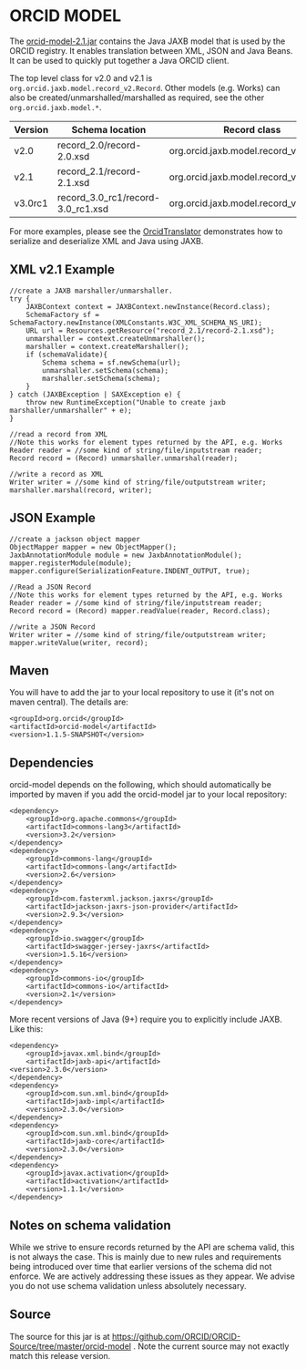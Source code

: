 # ORCID MODEL

The [orcid-model-2.1.jar](https://github.com/ORCID/orcid-conversion-lib/raw/master/orcid-model/orcid-model-2.1.jar) contains the Java JAXB model that is used by the ORCID registry.  It enables translation between XML, JSON and Java Beans.  It can be used to quickly put together a Java ORCID client.

The top level class for v2.0 and v2.1 is ```org.orcid.jaxb.model.record_v2.Record```.  Other models (e.g. Works) can also be created/unmarshalled/marshalled as required, see the other ```org.orcid.jaxb.model.*```.

| Version | Schema location | Record class |
| --- | --- | --- |
| v2.0 | record_2.0/record-2.0.xsd | org.orcid.jaxb.model.record_v2.Record |
| v2.1 | record_2.1/record-2.1.xsd | org.orcid.jaxb.model.record_v2.Record |
| v3.0rc1 | record_3.0_rc1/record-3.0_rc1.xsd | org.orcid.jaxb.model.record_v2.Record |

 For more examples, please see the [OrcidTranslator](https://github.com/ORCID/orcid-conversion-lib/blob/master/src/main/java/org/orcid/conversionlib/OrcidTranslator.java) demonstrates how to serialize and deserialize XML and Java using JAXB.

## XML v2.1 Example

	//create a JAXB marshaller/unmarshaller. 
	try {
        JAXBContext context = JAXBContext.newInstance(Record.class);
        SchemaFactory sf = SchemaFactory.newInstance(XMLConstants.W3C_XML_SCHEMA_NS_URI);
        URL url = Resources.getResource("record_2.1/record-2.1.xsd");
        unmarshaller = context.createUnmarshaller();
        marshaller = context.createMarshaller();
        if (schemaValidate){
            Schema schema = sf.newSchema(url);
            unmarshaller.setSchema(schema);
            marshaller.setSchema(schema);                
        }
    } catch (JAXBException | SAXException e) {
        throw new RuntimeException("Unable to create jaxb marshaller/unmarshaller" + e);
    }
    
    //read a record from XML 
	//Note this works for element types returned by the API, e.g. Works
    Reader reader = //some kind of string/file/inputstream reader;
    Record record = (Record) unmarshaller.unmarshal(reader);
    
    //write a record as XML
    Writer writer = //some kind of string/file/outputstream writer;
    marshaller.marshal(record, writer);

## JSON Example

	//create a jackson object mapper
	ObjectMapper mapper = new ObjectMapper();
    JaxbAnnotationModule module = new JaxbAnnotationModule();
    mapper.registerModule(module);
    mapper.configure(SerializationFeature.INDENT_OUTPUT, true);

	//Read a JSON Record 
	//Note this works for element types returned by the API, e.g. Works
	Reader reader = //some kind of string/file/inputstream reader;
	Record record = (Record) mapper.readValue(reader, Record.class);
	
	//write a JSON Record
    Writer writer = //some kind of string/file/outputstream writer;
	mapper.writeValue(writer, record);
	
## Maven

You will have to add the jar to your local repository to use it (it's not on maven central).  The details are:

	<groupId>org.orcid</groupId>
    <artifactId>orcid-model</artifactId>
    <version>1.1.5-SNAPSHOT</version>

## Dependencies

orcid-model depends on the following, which should automatically be imported by maven if you add the orcid-model jar to your local repository:

    <dependency>
        <groupId>org.apache.commons</groupId>
        <artifactId>commons-lang3</artifactId>
        <version>3.2</version>
    </dependency>
	<dependency>
        <groupId>commons-lang</groupId>
        <artifactId>commons-lang</artifactId>
        <version>2.6</version>
    </dependency>
    <dependency>
        <groupId>com.fasterxml.jackson.jaxrs</groupId>
        <artifactId>jackson-jaxrs-json-provider</artifactId>
        <version>2.9.3</version>
    </dependency>
    <dependency>
        <groupId>io.swagger</groupId>
        <artifactId>swagger-jersey-jaxrs</artifactId>
        <version>1.5.16</version>
    </dependency>
    <dependency>
        <groupId>commons-io</groupId>
        <artifactId>commons-io</artifactId>
        <version>2.1</version>
    </dependency>
    
More recent versions of Java (9+) require you to explicitly include JAXB.  Like this:

    <dependency>
        <groupId>javax.xml.bind</groupId>
        <artifactId>jaxb-api</artifactId>
    <version>2.3.0</version>
	</dependency>
    <dependency>
        <groupId>com.sun.xml.bind</groupId>
        <artifactId>jaxb-impl</artifactId>
        <version>2.3.0</version>
	</dependency>
    <dependency>
	    <groupId>com.sun.xml.bind</groupId>
	    <artifactId>jaxb-core</artifactId>
	    <version>2.3.0</version>
	</dependency>
	<dependency>
	    <groupId>javax.activation</groupId>
	    <artifactId>activation</artifactId>
	    <version>1.1.1</version>
	</dependency>

## Notes on schema validation

While we strive to ensure records returned by the API are schema valid, this is not always the case.  This is mainly due to new rules and requirements being introduced over time that earlier versions of the schema did not enforce.  We are actively addressing these issues as they appear.  We advise you do not use schema validation unless absolutely necessary. 

## Source

The source for this jar is at https://github.com/ORCID/ORCID-Source/tree/master/orcid-model .  Note the current source may not exactly match this release version.
